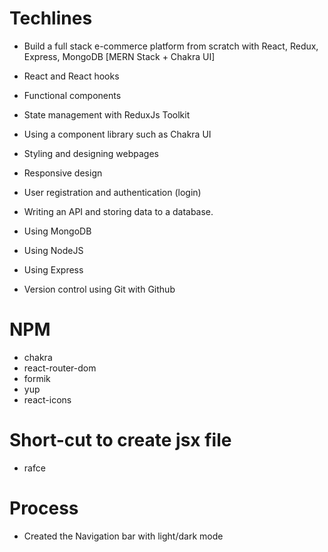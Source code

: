 # Techlines

- Build a full stack e-commerce platform from scratch with React, Redux, Express, MongoDB [MERN Stack + Chakra UI]

- React and React hooks

- Functional components

- State management with ReduxJs Toolkit

- Using a component library such as Chakra UI

- Styling and designing webpages

- Responsive design

- User registration and authentication (login)

- Writing an API and storing data to a database.

- Using MongoDB

- Using NodeJS

- Using Express

- Version control using Git with Github

# NPM

- chakra
- react-router-dom
- formik
- yup
- react-icons

# Short-cut to create jsx file

- rafce

# Process

- Created the Navigation bar with light/dark mode

